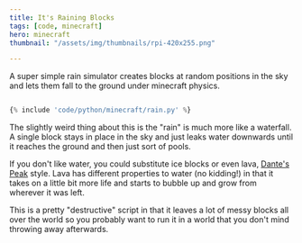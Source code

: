 ```yaml
---
title: It's Raining Blocks
tags: [code, minecraft]
hero: minecraft
thumbnail: "/assets/img/thumbnails/rpi-420x255.png"

---
```


A super simple rain simulator creates blocks at random positions in the sky and lets them fall to the ground under minecraft physics.

```python

{% include 'code/python/minecraft/rain.py' %}

```

The slightly weird thing about this is the "rain" is much more like a waterfall. A single block stays in place in the sky and
just leaks water downwards until it reaches the ground and then just sort of pools.

If you don't like water, you could substitute ice blocks or even lava,
<a href="https://www.imdb.com/title/tt0118928/">Dante's Peak</a> style. Lava has different properties to water (no kidding!) in that
it takes on a little bit more life and starts to bubble up and grow from wherever it was left.

This is a pretty "destructive" script in that it leaves a lot of messy blocks all over the world so you probably want to run it
in a world that you don't mind throwing away afterwards.
